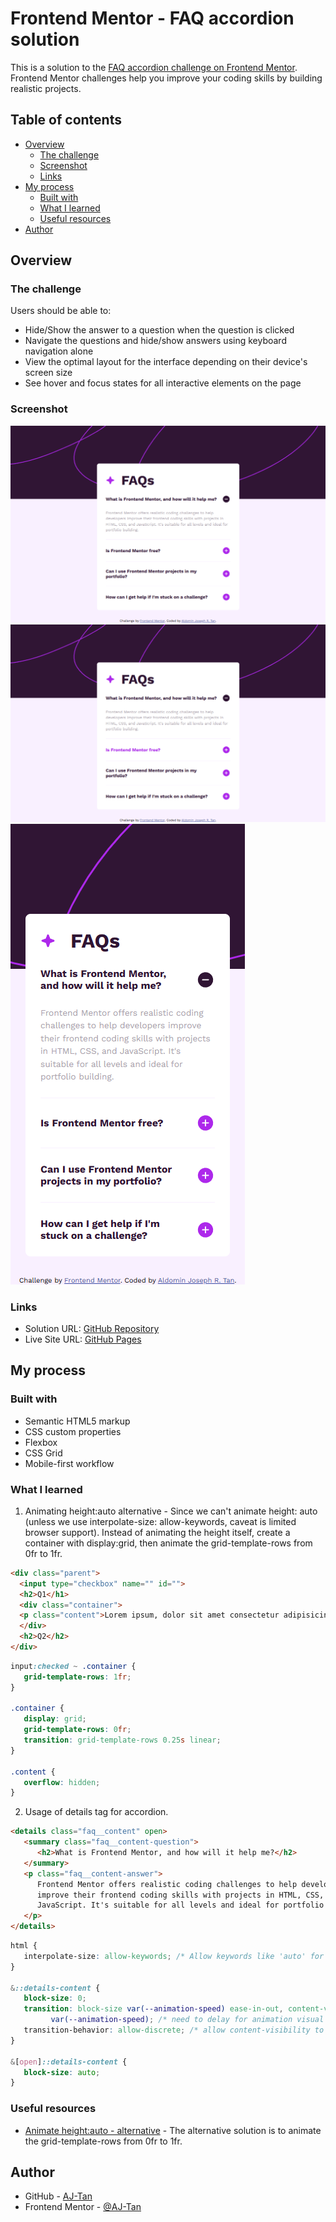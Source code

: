 # Frontend Mentor - FAQ accordion solution

This is a solution to the [FAQ accordion challenge on Frontend Mentor](https://www.frontendmentor.io/challenges/faq-accordion-wyfFdeBwBz). Frontend Mentor challenges help you improve your coding skills by building realistic projects.

## Table of contents

-  [Overview](#overview)
   -  [The challenge](#the-challenge)
   -  [Screenshot](#screenshot)
   -  [Links](#links)
-  [My process](#my-process)
   -  [Built with](#built-with)
   -  [What I learned](#what-i-learned)
   -  [Useful resources](#useful-resources)
-  [Author](#author)

## Overview

### The challenge

Users should be able to:

-  Hide/Show the answer to a question when the question is clicked
-  Navigate the questions and hide/show answers using keyboard navigation alone
-  View the optimal layout for the interface depending on their device's screen size
-  See hover and focus states for all interactive elements on the page

### Screenshot

![desktop](<screenshot/faq - desktop.png>)
![desktop - active](<screenshot/faq - desktop - active.png>)
![mobile](<screenshot/faq - mobile.png>)

### Links

-  Solution URL: [GitHub Repository](https://github.com/AJ-Tan/13.-Frontend-Mentor---Faq-Accordion-HTML-SASS-)
-  Live Site URL: [GitHub Pages](https://aj-tan.github.io/13.-Frontend-Mentor---Faq-Accordion-HTML-SASS-/)

## My process

### Built with

-  Semantic HTML5 markup
-  CSS custom properties
-  Flexbox
-  CSS Grid
-  Mobile-first workflow

### What I learned

1. Animating height:auto alternative - Since we can't animate height: auto (unless we use interpolate-size: allow-keywords, caveat is limited browser support). Instead of animating the height itself, create a container with display:grid, then animate the grid-template-rows from 0fr to 1fr.

```html
<div class="parent">
  <input type="checkbox" name="" id="">
  <h2>Q1</h1>
  <div class="container">
  <p class="content">Lorem ipsum, dolor sit amet consectetur adipisicing elit. Ad, mollitia. Iure nam voluptatem saepe dolorum culpa vero ipsa, inventore veritatis.</p>
  </div>
  <h2>Q2</h2>
</div>
```

```css
input:checked ~ .container {
   grid-template-rows: 1fr;
}

.container {
   display: grid;
   grid-template-rows: 0fr;
   transition: grid-template-rows 0.25s linear;
}

.content {
   overflow: hidden;
}
```

2. Usage of details tag for accordion.

```html
<details class="faq__content" open>
   <summary class="faq__content-question">
      <h2>What is Frontend Mentor, and how will it help me?</h2>
   </summary>
   <p class="faq__content-answer">
      Frontend Mentor offers realistic coding challenges to help developers
      improve their frontend coding skills with projects in HTML, CSS, and
      JavaScript. It's suitable for all levels and ideal for portfolio building.
   </p>
</details>
```

```css
html {
   interpolate-size: allow-keywords; /* Allow keywords like 'auto' for animation */
}

&::details-content {
   block-size: 0;
   transition: block-size var(--animation-speed) ease-in-out, content-visibility
         var(--animation-speed); /* need to delay for animation visual upon closing */
   transition-behavior: allow-discrete; /* allow content-visibility to animate */
}

&[open]::details-content {
   block-size: auto;
}
```

### Useful resources

-  [Animate height:auto - alternative](https://marcsamtleben.de/de/blog/animate-height-auto-with-pure-css) - The alternative solution is to animate the grid-template-rows from 0fr to 1fr.

## Author

-  GitHub - [AJ-Tan](https://github.com/AJ-Tan)
-  Frontend Mentor - [@AJ-Tan](https://www.frontendmentor.io/profile/AJ-Tan)
